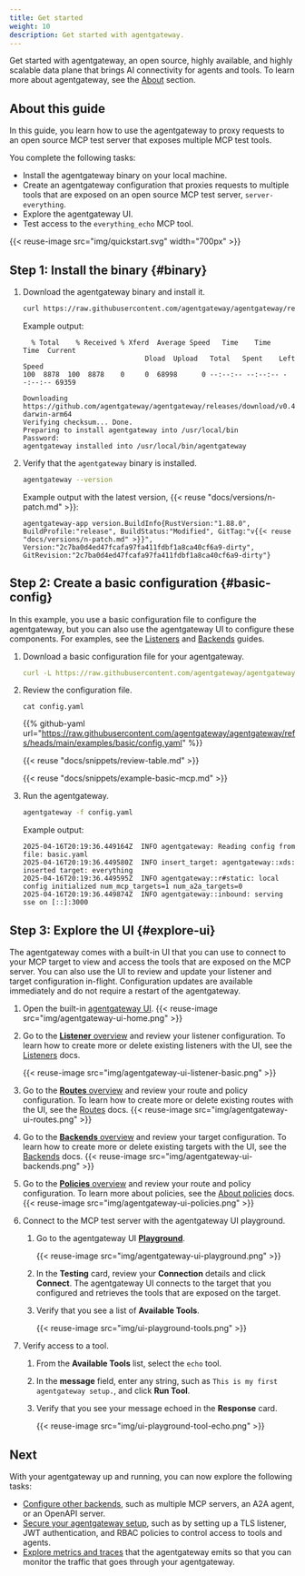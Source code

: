 ```yaml
---
title: Get started
weight: 10
description: Get started with agentgateway. 
---
```


Get started with agentgateway, an open source, highly available, and highly scalable data plane that brings AI connectivity for agents and tools. To learn more about agentgateway, see the [About](/docs/about) section. 

## About this guide

In this guide, you learn how to use the agentgateway to proxy requests to an open source MCP test server that exposes multiple MCP test tools. 

You complete the following tasks: 
* Install the agentgateway binary on your local machine. 
* Create an agentgateway configuration that proxies requests to multiple tools that are exposed on an open source MCP test server, `server-everything`. 
* Explore the agentgateway UI.
* Test access to the `everything_echo` MCP tool. 

{{< reuse-image src="img/quickstart.svg" width="700px" >}}

## Step 1: Install the binary {#binary}

1. Download the agentgateway binary and install it. 
   ```sh
   curl https://raw.githubusercontent.com/agentgateway/agentgateway/refs/heads/main/common/scripts/get-agentproxy | bash
   ```
   
   Example output: 
   ```
     % Total    % Received % Xferd  Average Speed   Time    Time     Time  Current
                                 Dload  Upload   Total   Spent    Left  Speed
   100  8878  100  8878    0     0  68998      0 --:--:-- --:--:-- --:--:-- 69359

   Downloading https://github.com/agentgateway/agentgateway/releases/download/v0.4.16/agentgateway-darwin-arm64
   Verifying checksum... Done.
   Preparing to install agentgateway into /usr/local/bin
   Password:
   agentgateway installed into /usr/local/bin/agentgateway
   ```

2. Verify that the `agentgateway` binary is installed. 
   ```sh
   agentgateway --version
   ```

   Example output with the latest version, {{< reuse "docs/versions/n-patch.md" >}}:
   ```
   agentgateway-app version.BuildInfo{RustVersion:"1.88.0", BuildProfile:"release", BuildStatus:"Modified", GitTag:"v{{< reuse "docs/versions/n-patch.md" >}}", Version:"2c7ba0d4ed47fcafa97fa411fdbf1a8ca40cf6a9-dirty", GitRevision:"2c7ba0d4ed47fcafa97fa411fdbf1a8ca40cf6a9-dirty"}
   ```
   
## Step 2: Create a basic configuration {#basic-config}

In this example, you use a basic configuration file to configure the agentgateway, but you can also use the agentgateway UI to configure these components. For examples, see the [Listeners](/docs/listeners) and [Backends](/docs/backends) guides.

1. Download a basic configuration file for your agentgateway. 
   
   ```yaml
   curl -L https://raw.githubusercontent.com/agentgateway/agentgateway/refs/heads/main/examples/basic/config.yaml -o config.yaml
   ```

2. Review the configuration file. 

   ```
   cat config.yaml
   ```

   {{% github-yaml url="https://raw.githubusercontent.com/agentgateway/agentgateway/refs/heads/main/examples/basic/config.yaml" %}}

   {{< reuse "docs/snippets/review-table.md" >}}

   {{< reuse "docs/snippets/example-basic-mcp.md" >}}

3. Run the agentgateway. 
   ```sh
   agentgateway -f config.yaml
   ```
   
   Example output: 
   ```
   2025-04-16T20:19:36.449164Z  INFO agentgateway: Reading config from file: basic.yaml
   2025-04-16T20:19:36.449580Z  INFO insert_target: agentgateway::xds: inserted target: everything
   2025-04-16T20:19:36.449595Z  INFO agentgateway::r#static: local config initialized num_mcp_targets=1 num_a2a_targets=0
   2025-04-16T20:19:36.449874Z  INFO agentgateway::inbound: serving sse on [::]:3000
   ```

## Step 3: Explore the UI {#explore-ui}

The agentgateway comes with a built-in UI that you can use to connect to your MCP target to view and access the tools that are exposed on the MCP server. You can also use the UI to review and update your listener and target configuration in-flight. Configuration updates are available immediately and do not require a restart of the agentgateway.  

1. Open the built-in [agentgateway UI](http://localhost:15000).
   {{< reuse-image src="img/agentgateway-ui-home.png" >}}
   
2. Go to the [**Listener** overview](http://localhost:15000/ui/listeners/) and review your listener configuration. To learn how to create more or delete existing listeners with the UI, see the [Listeners](/docs/listeners) docs. 

   {{< reuse-image src="img/agentgateway-ui-listener-basic.png" >}}

3. Go to the [**Routes** overview](http://localhost:15000/ui/routes/) and review your route and policy configuration. To learn how to create more or delete existing routes with the UI, see the [Routes](/docs/listeners) docs. 
   {{< reuse-image src="img/agentgateway-ui-routes.png" >}}

4. Go to the [**Backends** overview](http://localhost:15000/ui/targets/) and review your target configuration. To learn how to create more or delete existing targets with the UI, see the [Backends](/docs/backends) docs. 
   {{< reuse-image src="img/agentgateway-ui-backends.png" >}}

5. Go to the [**Policies** overview](http://localhost:15000/ui/policies/) and review your route and policy configuration. To learn more about policies, see the [About policies](/docs/about#policies) docs. 
   {{< reuse-image src="img/agentgateway-ui-policies.png" >}}

6. Connect to the MCP test server with the agentgateway UI playground. 
   
   1. Go to the agentgateway UI [**Playground**](http://localhost:15000/ui/playground/).
      
      {{< reuse-image src="img/agentgateway-ui-playground.png" >}}

   2. In the **Testing** card, review your **Connection** details and click **Connect**. The agentgateway UI connects to the target that you configured and retrieves the tools that are exposed on the target. 
   
   3. Verify that you see a list of **Available Tools**. 
   
      {{< reuse-image src="img/ui-playground-tools.png" >}}

7. Verify access to a tool. 
   1. From the **Available Tools** list, select the `echo` tool. 
   2. In the **message** field, enter any string, such as `This is my first agentgateway setup.`, and click **Run Tool**. 
   3. Verify that you see your message echoed in the **Response** card. 
   
      {{< reuse-image src="img/ui-playground-tool-echo.png" >}}

## Next

With your agentgateway up and running, you can now explore the following tasks: 

* [Configure other backends](/docs/backends), such as multiple MCP servers, an A2A agent, or an OpenAPI server. 
* [Secure your agentgateway setup](/docs/security), such as by setting up a TLS listener, JWT authentication, and RBAC policies to control access to tools and agents. 
* [Explore metrics and traces](/docs/observability) that the agentgateway emits so that you can monitor the traffic that goes through your agentgateway. 

